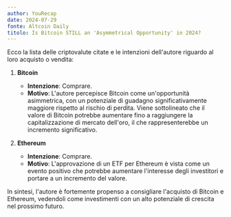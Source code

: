 ```yaml
---
author: YouRecap
date: 2024-07-29
fonte: Altcoin Daily
titolo: Is Bitcoin STILL an 'Asymmetrical Opportunity' in 2024?
---
```


Ecco la lista delle criptovalute citate e le intenzioni dell'autore riguardo al loro acquisto o vendita:

1. **Bitcoin**
   - **Intenzione**: Comprare.
   - **Motivo**: L'autore percepisce Bitcoin come un'opportunità asimmetrica, con un potenziale di guadagno significativamente maggiore rispetto al rischio di perdita. Viene sottolineato che il valore di Bitcoin potrebbe aumentare fino a raggiungere la capitalizzazione di mercato dell'oro, il che rappresenterebbe un incremento significativo.

2. **Ethereum**
   - **Intenzione**: Comprare.
   - **Motivo**: L'approvazione di un ETF per Ethereum è vista come un evento positivo che potrebbe aumentare l'interesse degli investitori e portare a un incremento del valore.

In sintesi, l'autore è fortemente propenso a consigliare l'acquisto di Bitcoin e Ethereum, vedendoli come investimenti con un alto potenziale di crescita nel prossimo futuro.
